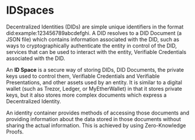 # IDSpaces

Decentralized Identities (DIDs) are simple unique identifiers in the format did:example:123456789abcdefghi. A DID resolves to a DID Document (a JSON file) which contains information associated with the DID, such as ways to cryptographically authenticate the entity in control of the DID, services that can be used to interact with the entity, Verifiable Credentials associated with the DID.

An **ID Space** is a secure way of storing DIDs, DID Documents, the private keys used to control them, Verifiable Credentials and Verifiable Presentations, and other assets used by an entity. It is similar to a digital wallet (such as Trezor, Ledger, or MyEtherWallet) in that it stores private keys, but it also stores more complex documents which express a Decentralized Identity.

An identity container provides methods of accessing those documents and providing information about the data stored in those documents without sharing the actual information. This is achieved by using Zero-Knowledge Proofs.